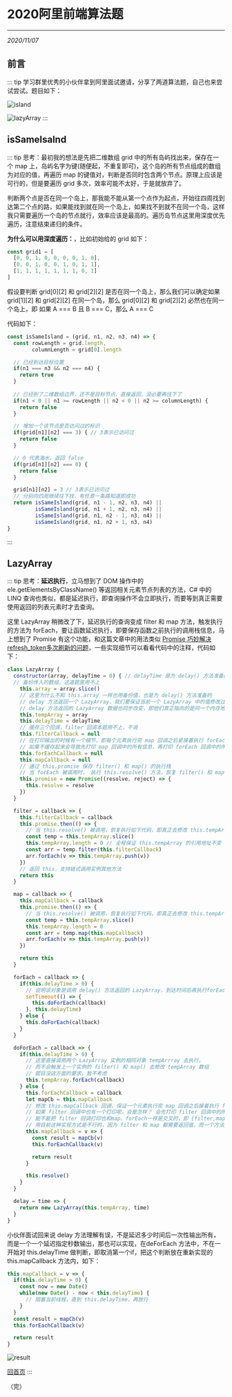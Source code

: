 # 2020阿里前端算法题
---
*2020/11/07*

## 前言

::: tip
  学习群里优秀的小伙伴拿到阿里面试邀请，分享了两道算法题，自己也来尝试尝试。题目如下：

  ![island](./assets/island.png)

  ![lazyArray](./assets/lazyArray.png)
:::

## isSameIsalnd

::: tip
  思考：最初我的想法是先把二维数组 grid 中的所有岛屿找出来，保存在一个 map 上，岛屿名字为键(随便起，不重复即可)，这个岛的所有节点组成的数组为对应的值，再遍历 map 的键值对，判断是否同时包含两个节点。原理上应该是可行的，但是要遍历 grid 多次，效率可能不太好，于是就放弃了。

  判断两个点是否在同一个岛上，那我能不能从第一个点作为起点，开始往四周找到达第二个点的路，如果能找到就在同一个岛上，如果找不到就不在同一个岛，这样我只需要遍历一个岛的节点就行，效率应该是最高的。遍历岛节点这里用深度优先遍历，注意结束递归的条件。

  **为什么可以用深度遍历：**，比如初始给的 grid 如下：

```js
const grid1 = [
  [0, 0, 1, 0, 0, 0, 0, 1, 0],
  [0, 0, 1, 0, 0, 1, 0, 1, 1],
  [1, 1, 1, 1, 1, 1, 1, 0, 1]
]
```

  假设要判断 grid[0][2] 和 grid[2][2] 是否在同一个岛上，那么我们可以确定如果 grid[1][2] 和 grid[2][2] 在同一个岛，那么 grid[0][2] 和 grid[2][2] 必然也在同一个岛上，即 如果 A === B 且 B === C，那么 A === C


  代码如下：
```js
const isSameIsland = (grid, n1, n2, n3, n4) => {
  const rowLength = grid.length,
        columnLength = grid[0].length

  // 已经到达目标位置
  if(n1 === n3 && n2 === n4) {
    return true
  }
  
  // 已经到了二维数组边界，还不是目标节点，直接返回，没必要再往下了
  if(n1 < 0 || n1 >= rowLength || n2 < 0 || n2 >= columnLength) {
    return false
  }

  // 增加一个该节点是否访问过的标识
  if(grid[n1][n2] === 3) { // 3表示已访问过
    return false
  }

  // 0 代表海水，返回 false
  if(grid[n1][n2] === 0) {
    return false
  }

  grid[n1][n2] = 3 // 3表示已访问过
  // 分别向四周继续往下找，有任意一条路知道即成功
  return isSameIsland(grid, n1 - 1, n2, n3, n4) ||
         isSameIsland(grid, n1 + 1, n2, n3, n4) ||
         isSameIsland(grid, n1, n2 - 1, n3, n4) ||
         isSameIsland(grid, n1, n2 + 1, n3, n4)
}
```
:::

## LazyArray

::: tip
  思考：**延迟执行**，立马想到了 DOM 操作中的 ele.getElementsByClassName() 等返回相关元素节点列表的方法，C# 中的 LINQ 查询也类似，都是延迟执行，即查询操作不会立即执行，而要等到真正需要使用返回的列表元素时才去查询。

  这里 LazyArray 稍微改了下，延迟执行的查询变成 filter 和 map 方法，触发执行的方法为 forEach，要让函数延迟执行，即要保存函数之前执行的调用栈信息，马上想到了 Promise 有这个功能，和这篇文章中的用法类似 [Promise 巧妙解决refresh_token多次刷新的问题](https://mp.weixin.qq.com/s?__biz=MzIwNjc5ODA1Mw==&mid=2247484094&idx=1&sn=a39d5b16f674bc5b41a23ed322dee230&chksm=971d6f34a06ae6220e11378a41b2a22247551b47fca62d753559f926ffb8a0c3c2ca7effd629&token=181237259&lang=zh_CN#rd)，一些实现细节可以看看代码中的注释，代码如下：

```js
class LazyArray {
  constructor(array, delayTime = 0) { // delayTime 是为 delay() 方法准备的
  // 备份传入的数组，这道题里用不上
    this.array = array.slice() 
    // 这里为什么不和 this.array 一样也用备份值，也是为 delay() 方法准备的
    // delay 方法返回一个 LazyArray，我们要保证当前一个 LazyArray 中的值修改过后，
    // delay 方法返回的 LazyArray 数据也同步改变，即他们真正指向的是同一个内存地址
    this.tempArray = array 
    this.delayTime = delayTime
    // 缓存三个回调，filter 回调本题用不上，不说
    this.filterCallback = null
    // 在打印输出的时候有一个细节，即每个元素执行完 map 回调之后紧接着执行 forEach 回调
    // 如果不缓存起来会导致先打印 map 回调中的所有信息，再打印 forEach 回调中的所有信息，而不是交叉式的打印
    this.forEachCallback = null
    this.mapCallback = null
    // 通过 this.promise 保存 filter() 和 map() 的执行栈
    // 当 forEach 被调用时， 执行 this.resolve() 方法，恢复 filter() 和 map() 的执行
    this.promise = new Promise((resolve, reject) => {
      this.resolve = resolve
    })
  }

  filter = callback => {
    this.filterCallback = callback
    this.promise.then(() => {
      // 当 this.resolve() 被调用，恢复执行如下代码，即真正去修改 this.tempArray 中的数据
      const temp = this.tempArray.slice()
      this.tempArray.length = 0 // 全程保证 this.tempArray 的引用地址不变
      const arr = temp.filter(this.filterCallback)
      arr.forEach(v => this.tempArray.push(v))
    })
    // 返回 this，支持链式调用实例其他方法
    return this
  }

  map = callback => {
    this.mapCallback = callback
    this.promise.then(() => {
      // 当 this.resolve() 被调用，恢复执行如下代码，即真正去修改 this.tempArray 中的数据
      const temp = this.tempArray.slice()
      this.tempArray.length = 0
      const arr = temp.map(this.mapCallback)
      arr.forEach(v => this.tempArray.push(v))
    })

    return this
  }

  forEach = callback => {
    if(this.delayTime > 0) {
      // 说明该对象是调用 delay() 方法返回的 LazyArray，到达时间后再执行forEach 回调
      setTimeout(() => {
        this.doForEach(callback)
      }, this.delayTime)
    } else {
      this.doForEach(callback)
    }
  }

  doForEach = callback => {
    if(this.delayTime > 0) {
      // 这里直接调用两个 LazyArray 实例的相同对象 tempArrray 去执行，
      // 而不会触发上一个实例的 filter() 和 map() 去修改 tempArray 数组
      // 题目没这方面的要求，暂不考虑
      this.tempArray.forEach(callback)
    } else {
      this.forEachCallback = callback
      let mapCb = this.mapCallback
      // 修改 this.mapCallback 回调，保证一个元素执行完 map 回调之后接着执行 forEach 回调
      // 如果 filter 回调中也有一个打印呢，会是怎样？ 会先打印 filter 回调中的所有信息
      // 能不能把 filter 回调打印也和map、forEach一样是交叉的，即 [filter,map,forEach]、[filter,map,forEach]
      // 用目前这种实现方式是不行的，因为 filter 和 map 都需要返回值，而一个方法只有一个返回值，题目也没这个要求，不管它
      this.mapCallback = v => {
        const result = mapCb(v)
        this.forEachCallback(v)

        return result
      }

      this.resolve()
    } 
  }

  delay = time => {
    return new LazyArray(this.tempArray, time)
  }
}
```

  小伙伴面试回来说 delay 方法理解有误，不是延迟多少时间后一次性输出所有，而是一个一个延迟指定秒数输出，那也可以实现，在deForEach 方法中，不在一开始对 this.delayTime 做判断，即取消第一个if，把这个判断放在重新实现的 this.mapCallback 方法内，如下：

```js
this.mapCallback = v => {
  if(this.delayTime > 0) {
    const now = new Date()
    while(new Date() - now < this.delayTime) {
      // 阻塞当前线程，直到 this.delayTime，再放行
    }
  }
  const result = mapCb(v)
  this.forEachCallback(v)

  return result
}
```

  ![result](./assets/lazyArrayResult.png)

  [回首页](/algorithm)
:::

（完）